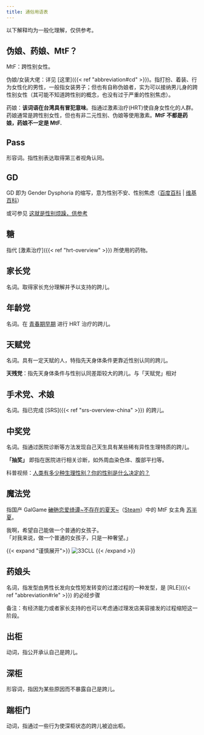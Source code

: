 ```yaml
---
title: 通俗用语表
---
```


以下解释均为一般化理解，仅供参考。

## 伪娘、药娘、MtF？

MtF：跨性别女性。

伪娘/女装大佬：详见 [这里]({{< ref "abbreviation#cd" >}})。指打扮、着装、行为女性化的男性，一般指女装男子；但也有自称伪娘者，实为可以接纳男儿身的跨性别女性（其可能不知道跨性别的概念，也没有过于严重的性别焦虑）。

药娘：**该词语在台湾具有冒犯意味**。指通过激素治疗(HRT)使自身女性化的人群。药娘通常是跨性别女性，但也有非二元性别、伪娘等使用激素。**MtF 不都是药娘，药娘不一定是 MtF.**

## Pass

形容词。指性别表达取得第三者视角认同。

## GD

GD 即为 Gender Dysphoria 的缩写，意为性别不安、性别焦虑（[百度百科](https://baike.baidu.com/item/性别不安) | [维基百科](https://zh.wikipedia.org/wiki/性別不一致)）

或可参见 [这就是性别烦躁，供参考](https://genderdysphoria.fyi/zh/)

## 糖

指代 [激素治疗]({{< ref "hrt-overview" >}}) 所使用的药物。

## 家长党

名词。取得家长充分理解并予以支持的跨儿。

## 年龄党

名词。在 [青春期早期](https://zh.wikipedia.org/wiki/青春期#阶段) 进行 HRT 治疗的跨儿。

## 天赋党

名词。具有一定天赋的人，特指先天身体条件更靠近性别认同的跨儿。

**天残党**：指先天身体条件与性别认同差距较大的跨儿。与「天赋党」相对

## 手术党、术娘

名词。指已完成 [SRS]({{< ref "srs-overview-china" >}}) 的跨儿。

## 中奖党

名词。指通过医院诊断等方法发现自己天生具有某些稀有异性生理特质的跨儿。

**「抽奖」** 即指在医院进行相关诊断，如外周血染色体、腹部平扫等。

科普视频：[人类有多少种生理性别？你的性别是什么决定的？](https://www.bilibili.com/video/BV1bZ4y1c7eh/)

## 魔法党

指国产 GalGame [~~破防~~恋爱绮谭~不存在的夏天~](https://zh.moegirl.org.cn/恋爱绮谭)（[Steam](https://store.steampowered.com/app/1345740)）中的 MtF 女主角 [苏半夏](https://zh.moegirl.org.cn/苏半夏)。

<p class="text-center">
    我啊，希望自己能做一个普通的女孩子。
    <br>
    <span title="你知道的太多了" class="shadow-text">「对我来说，做一个普通的女孩子，只是一种奢望。」</span>
</p>

{{< expand "谨慎展开">}}
![33CLL](/images/meme/33cll.png)
{{< /expand >}}

## 药娘头

名词，指发型由男性长发向女性短发转变的过渡过程的一种发型，是 [RLE]({{< ref "abbreviation#rle" >}}) 的必经步骤

备注：有经济能力或者家长支持的也可以考虑通过理发店美容接发的过程缩短这一阶段。

## 出柜

动词，指公开承认自己是跨儿。

## 深柜

形容词，指因为某些原因而不暴露自己是跨儿。

## 踹柜门

动词，指通过一些行为使深柜状态的跨儿被迫出柜。
